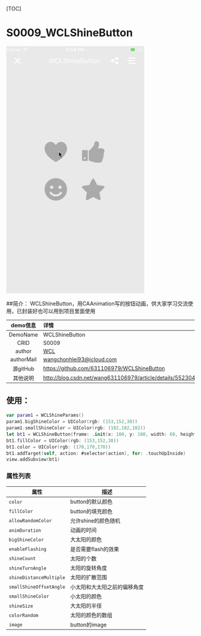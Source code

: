 [TOC]
# S0009_WCLShineButton
![](WCLShineButton.gif)

##简介：
WCLShineButton，用CAAnimation写的按钮动画，供大家学习交流使用，已封装好也可以用到项目里面使用

|   demo信息   | 详情                                       |
| :--------: | :--------------------------------------- |
|  DemoName  | WCLShineButton                           |
|    CRID    | S0009                                    |
|   author   | [WCL](https://github.com/631106979)      |
| authorMail | wangchonhlei93@icloud.com                |
|  源gitHub   | https://github.com/631106979/WCLShineButton |
|    其他说明    | http://blog.csdn.net/wang631106979/article/details/55230455 |

## 使用：

```swift
var param1 = WCLShineParams()
param1.bigShineColor = UIColor(rgb: (153,152,38))
param1.smallShineColor = UIColor(rgb: (102,102,102))
let bt1 = WCLShineButton(frame: .init(x: 100, y: 100, width: 60, height: 60), params: param1)
bt1.fillColor = UIColor(rgb: (153,152,38))
bt1.color = UIColor(rgb: (170,170,170))
bt1.addTarget(self, action: #selector(action), for: .touchUpInside)
view.addSubview(bt1)
```

### 属性列表

| **属性**                  | **描述**         |
| ----------------------- | -------------- |
| `color`                 | button的默认颜色    |
| `fillColor`             | button的填充颜色    |
| `allowRandomColor`      | 允许shine的颜色随机   |
| `animDuration`          | 动画的时间          |
| `bigShineColor`         | 大太阳的颜色         |
| `enableFlashing`        | 是否需要flash的效果   |
| `shineCount`            | 太阳的个数          |
| `shineTurnAngle`        | 太阳的旋转角度        |
| `shineDistanceMultiple` | 太阳的扩散范围        |
| `smallShineOffsetAngle` | 小太阳和大太阳之前的偏移角度 |
| `smallShineColor`       | 小太阳的颜色         |
| `shineSize`             | 大太阳的半径         |
| `colorRandom`           | 太阳的颜色的数组       |
| `image`                 | button的image   |
